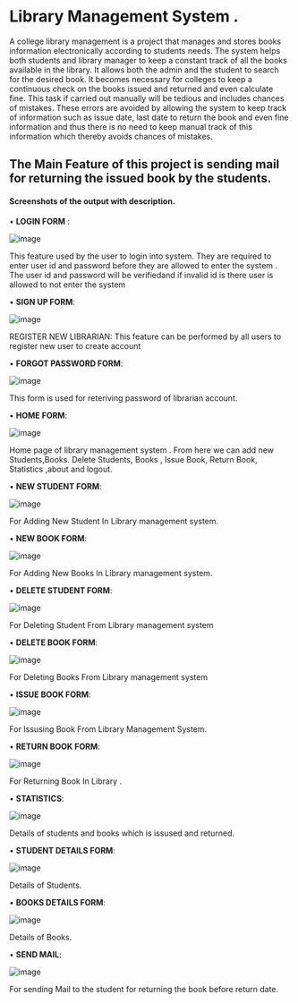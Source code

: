 # Library Management System .
A college library management is a project that manages and stores books information electronically according to students needs. The system helps both students and library manager to keep a constant track of all the books available in the library. It allows both the admin and the student to search for the desired book. It becomes necessary for colleges to keep a continuous check on the books issued and returned and even calculate fine. This task if carried out manually will be tedious and includes chances of mistakes. These errors are avoided by allowing the system to keep track of information such as issue date, last date to return the book and even fine information and thus there is no need to keep manual track of this information which thereby avoids chances of mistakes.


## The Main Feature of this project is sending mail for returning the issued book by the students.


#### Screenshots of the output with description.


• **LOGIN FORM** :

![image](https://user-images.githubusercontent.com/65438429/129848896-0bc081fe-980a-43a1-8325-7a9c4766973f.png)

 

This feature used by the user to login into system. They are required to enter user id and password before they are allowed to enter the system .
The user id and password will be verifiedand if invalid id is there user is allowed to not enter the system


•	**SIGN UP FORM**:
 
 ![image](https://user-images.githubusercontent.com/65438429/129848935-a76bbacc-f63b-4ea1-8cad-8412900e40fd.png)

REGISTER NEW LIBRARIAN:
This  feature can be performed by all users to register new user to create account


•	**FORGOT PASSWORD FORM**:
 
 ![image](https://user-images.githubusercontent.com/65438429/129849054-d51208a6-ea4e-4c28-bf6f-c7e42cd086db.png)

This form is used for reteriving password of librarian account.

•	**HOME FORM**:
 
 
 ![image](https://user-images.githubusercontent.com/65438429/129849149-c11b8a6e-d753-4b72-87eb-38db5c63536b.png)

Home page of library management system . From here we can add new Students,Books. Delete Students, Books , Issue Book, Return Book, Statistics ,about and logout.



•	**NEW STUDENT FORM**:
 
 ![image](https://user-images.githubusercontent.com/65438429/129849171-de5370c4-1900-4b2a-92e0-d7ef2b186520.png)

For Adding New Student In Library management system.


•	**NEW BOOK FORM**:
 
 ![image](https://user-images.githubusercontent.com/65438429/129849212-4d4b224e-d0f3-4a2d-9a45-2377054878e4.png)

For Adding New Books In Library management system.


•	**DELETE STUDENT FORM**:
 
 ![image](https://user-images.githubusercontent.com/65438429/129849264-5f07fec4-abef-4523-a517-ba4200414924.png)

For Deleting Student  From Library management system


•	**DELETE BOOK FORM**:
 
 ![image](https://user-images.githubusercontent.com/65438429/129849282-e78dd7dc-6390-468c-b579-7806f94157fc.png)

For Deleting Books  From Library management system


•	**ISSUE BOOK FORM**:
 
 ![image](https://user-images.githubusercontent.com/65438429/129849294-cc737e76-8f0c-4af4-9c2c-1a7b7ca05455.png)

For Issusing Book From Library Management System.


•	**RETURN BOOK FORM**:
 
 ![image](https://user-images.githubusercontent.com/65438429/129849318-15b97693-be9e-4c32-8732-8c636228245e.png)

For Returning Book In Library .


•	**STATISTICS**:
 
 ![image](https://user-images.githubusercontent.com/65438429/129849347-0e618f6c-bef6-49ff-a5d1-3b8b0c851346.png)

Details of students and books which is issused and returned.


•	**STUDENT DETAILS FORM**:
 
 ![image](https://user-images.githubusercontent.com/65438429/129849373-1ff2db82-29fa-4164-8b18-394bfd248068.png)

Details of Students.


•	**BOOKS DETAILS FORM**:

![image](https://user-images.githubusercontent.com/65438429/129849681-318c659b-70a8-4004-b01f-9832cc06d473.png)

Details of Books.


•	**SEND MAIL**:

 ![image](https://user-images.githubusercontent.com/65438429/129848782-595a8f2e-8280-4dff-8e53-0e2aaa4bb30a.png)

For sending Mail to the student for returning the book before return date.
